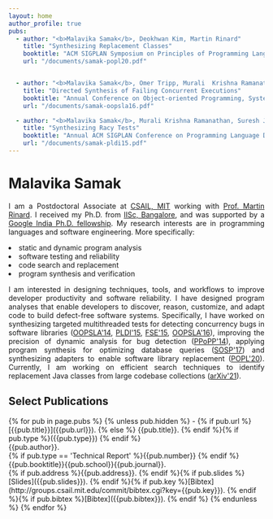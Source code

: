 ```yaml
---
layout: home
author_profile: true
pubs:
  - author: "<b>Malavika Samak</b>, Deokhwan Kim, Martin Rinard"
    title: "Synthesizing Replacement Classes"
    booktitle: "ACM SIGPLAN Symposium on Principles of Programming Languages (POPL 2020)"
    url: "/documents/samak-popl20.pdf"


  - author: "<b>Malavika Samak</b>, Omer Tripp, Murali  Krishna Ramanathan"
    title: "Directed Synthesis of Failing Concurrent Executions"
    booktitle: "Annual Conference on Object-oriented Programming, Systems, Languages, and Applications (OOPSLA 2016)"
    url: "/documents/samak-oopsla16.pdf"

  - author: "<b>Malavika Samak</b>, Murali Krishna Ramanathan, Suresh Jagannathan"
    title: "Synthesizing Racy Tests"
    booktitle: "Annual ACM SIGPLAN Conference on Programming Language Design and Implementation (PLDI 2015)"
    url: "/documents/samak-pldi15.pdf"
---
```

<h1> Malavika Samak </h1>
<p align="justify">I am a Postdoctoral Associate at <a href="https://www.csail.mit.edu/">CSAIL, MIT</a> working with 
<a href="http://people.csail.mit.edu/rinard/">Prof. Martin Rinard</a>. 
I received my Ph.D. from <a href="https://iisc.ac.in/">IISc, Bangalore</a>, and was supported 
by a <a href="https://research.google/outreach/phd-fellowship/recipients/?category=2015">Google India Ph.D. fellowship</a>. My research interests are in programming
languages and software engineering. More specifically: </p>
<li> static and dynamic program analysis </li>
<li> software testing and reliability </li>
<li> code search and replacement </li> 
<li> program synthesis and verification </li>
<p align="justify">I am interested in designing techniques, tools, and workflows to improve developer productivity
and software reliability. I have designed program analyses that enable developers to discover,
reason, customize, and adapt code to build defect-free software systems.
Specifically, I have worked on synthesizing targeted multithreaded tests 
for detecting concurrency bugs in software libraries (<a href="/documents/samak-ooplsa14.pdf">OOPSLA'14</a>, <a href="/documents/samak-pldi15.pdf">PLDI'15</a>, 
<a href="/documents/samak-fse15.pdf">FSE'15</a>, <a href="/documents/samak-oopsla16.pdf">OOPSLA'16</a>), improving the precision
of dynamic analysis for bug detection (<a href="/documents/samak-ppopp14.pdf">PPoPP'14</a>), applying program synthesis 
for optimizing database queries (<a href="/documents/sosp17.pdf">SOSP'17</a>) and synthesizing adapters to enable 
software library replacement (<a href="/documents/samak-popl20.pdf">POPL'20</a>). 
Currently, I am working on efficient search techniques to identify replacement 
Java classes from large codebase collections (<a href="https://arxiv.org/pdf/2110.05638.pdf">arXiv'21</a>).</p>


<!--span style="white-space: nowrap;color:Red">I am on the job market this year! <a href="documents/Research_Statement.pdf">Research Statement,</a> <a href="documents/Malavika_CV.pdf">CV</a> 
</span-->


<h2> Select Publications</h2>
{% for pub in page.pubs %}
{% unless pub.hidden %}
  - {% if pub.url %} [{{pub.title}}]({{pub.url}}).
    {% else %} {{pub.title}}.
    {% endif %}{% if pub.type %}({{pub.type}})
    {% endif %}<br>
    {{pub.author}}.<br>
    {% if pub.type == 'Technical Report' %}{{pub.number}}
    {% endif %}{{pub.booktitle}}{{pub.school}}{{pub.journal}}.<br>
    {% if pub.address %}{{pub.address}}.
    {% endif %}{% if pub.slides %}[Slides]({{pub.slides}}).
    {% endif %}{% if pub.key %}[Bibtex](http://groups.csail.mit.edu/commit/bibtex.cgi?key={{pub.key}}).
    {% endif %}{% if pub.bibtex %}[Bibtex]({{pub.bibtex}}).
    {% endif %}
{% endunless %}
{% endfor %}

<!--[Complete list]-->

[CSAIL, MIT]: https://www.csail.mit.edu/
[Prof. Martin Rinard]: http://people.csail.mit.edu/rinard/
[IISc, Bangalore]: https://iisc.ac.in/
[Google India PhD fellowship]: https://research.google/outreach/phd-fellowship/recipients/?category=2015
[OOPSLA'14]: https://drive.google.com/file/d/1uimZcdYO09fJKL0P-W7dvK39vHr5msG_/view?usp=sharing
[PLDI'15]: https://drive.google.com/file/d/1ptqjFHiVjvlBmnV4zl8hc6EDvRdQ0Mdp/view?usp=sharing
[FSE'15]: https://drive.google.com/file/d/1Fxozt5Wh7q0QQlK1NiUqIvNptRuGKkJu/view?usp=sharing
[POPL'20]: https://drive.google.com/file/d/184G7NeSGOVaKcO8TpI5p3epqQQarHhwz/view?usp=sharing
[OOPSLA'16]: https://drive.google.com/file/d/1b_pmTKNz9ofYbhCWgdHQmct4JQolJftB/view?usp=sharing
[PPoPP'14]: https://drive.google.com/file/d/1O03BO-8kMnEhbXzdVNHV5BLiFgcYggfN/view?usp=sharing
[SOSP'17]:https://drive.google.com/file/d/1i7wwURr--K3JtoM9jqnhQcQkUvL6Ov_J/view?usp=sharing
[arXiv'21]:https://arxiv.org/abs/2110.05638
[Complete list]: /publications/
